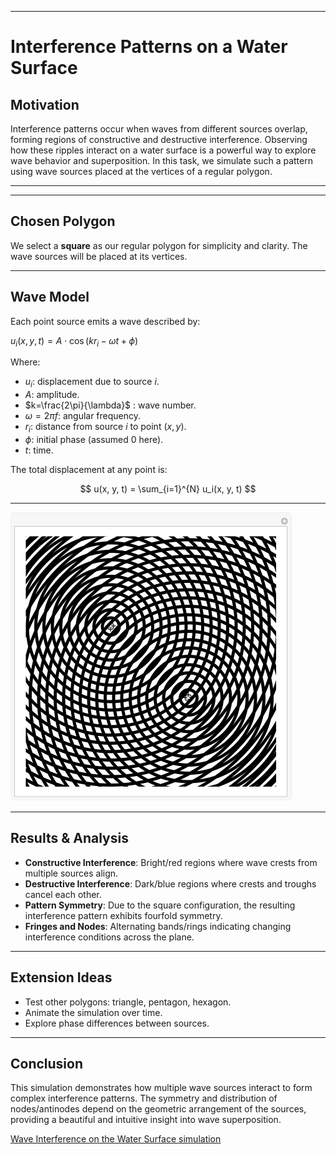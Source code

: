 
---

#  Interference Patterns on a Water Surface

##  Motivation

Interference patterns occur when waves from different sources overlap, forming regions of constructive and destructive interference. Observing how these ripples interact on a water surface is a powerful way to explore wave behavior and superposition. In this task, we simulate such a pattern using wave sources placed at the vertices of a regular polygon.

---


---

##  Chosen Polygon

We select a **square** as our regular polygon for simplicity and clarity. The wave sources will be placed at its vertices.

---

##  Wave Model

Each point source emits a wave described by:

$u_i(x, y, t) = A \cdot \cos(k r_i - \omega t + \phi)$

Where:
- $u_i$: displacement due to source *i*.
- $A$: amplitude.
- $k=\frac{2\pi}{\lambda}$ : wave number.
- $\omega = 2\pi f$: angular frequency.
- $r_i$: distance from source *i* to point $(x, y)$.
- $\phi$: initial phase (assumed 0 here).
- $t$: time.

The total displacement at any point is:

$$
u(x, y, t) = \sum_{i=1}^{N} u_i(x, y, t)
$$

---
![alt text](image.png)

---

##  Results & Analysis

- **Constructive Interference**: Bright/red regions where wave crests from multiple sources align.
- **Destructive Interference**: Dark/blue regions where crests and troughs cancel each other.
- **Pattern Symmetry**: Due to the square configuration, the resulting interference pattern exhibits fourfold symmetry.
- **Fringes and Nodes**: Alternating bands/rings indicating changing interference conditions across the plane.

---

##  Extension Ideas

- Test other polygons: triangle, pentagon, hexagon.
- Animate the simulation over time.
- Explore phase differences between sources.

---

##  Conclusion

This simulation demonstrates how multiple wave sources interact to form complex interference patterns. The symmetry and distribution of nodes/antinodes depend on the geometric arrangement of the sources, providing a beautiful and intuitive insight into wave superposition.




[Wave Interference on the Water Surface simulation](docs.waves.html)